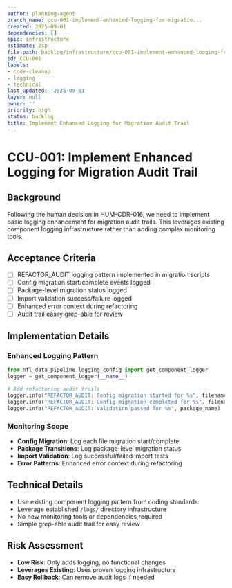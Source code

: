 ```yaml
---
author: planning-agent
branch_name: ccu-001-implement-enhanced-logging-for-migratio...
created: 2025-09-01
dependencies: []
epic: infrastructure
estimate: 2sp
file_path: backlog/infrastructure/ccu-001-implement-enhanced-logging-for-migratio....md
id: CCU-001
labels:
- code-cleanup
- logging
- technical
last_updated: '2025-09-01'
layer: null
owner: ''
priority: high
status: backlog
title: Implement Enhanced Logging for Migration Audit Trail
---
```


# CCU-001: Implement Enhanced Logging for Migration Audit Trail

## Background
Following the human decision in HUM-CDR-016, we need to implement basic logging enhancement for migration audit trails. This leverages existing component logging infrastructure rather than adding complex monitoring tools.

## Acceptance Criteria
- [ ] REFACTOR_AUDIT logging pattern implemented in migration scripts
- [ ] Config migration start/complete events logged
- [ ] Package-level migration status logged
- [ ] Import validation success/failure logged
- [ ] Enhanced error context during refactoring
- [ ] Audit trail easily grep-able for review

## Implementation Details

### Enhanced Logging Pattern
```python
from nfl_data_pipeline.logging_config import get_component_logger
logger = get_component_logger(__name__)

# Add refactoring audit trails
logger.info("REFACTOR_AUDIT: Config migration started for %s", filename)
logger.info("REFACTOR_AUDIT: Config migration completed for %s", filename)
logger.info("REFACTOR_AUDIT: Validation passed for %s", package_name)
```

### Monitoring Scope
- **Config Migration**: Log each file migration start/complete
- **Package Transitions**: Log package-level migration status
- **Import Validation**: Log successful/failed import tests
- **Error Patterns**: Enhanced error context during refactoring

## Technical Details
- Use existing component logging pattern from coding standards
- Leverage established `/logs/` directory infrastructure
- No new monitoring tools or dependencies required
- Simple grep-able audit trail for easy review

## Risk Assessment
- **Low Risk**: Only adds logging, no functional changes
- **Leverages Existing**: Uses proven logging infrastructure
- **Easy Rollback**: Can remove audit logs if needed
